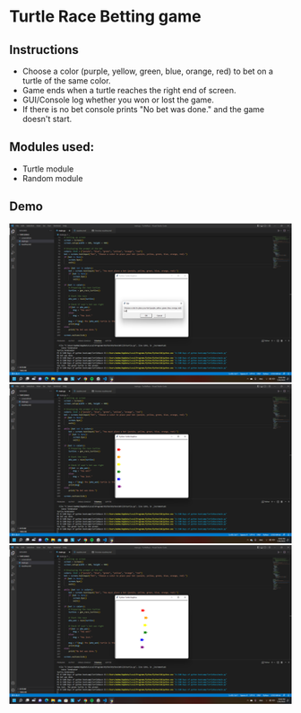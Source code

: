 # Turtle Race Betting game
## Instructions
- Choose a color (purple, yellow, green, blue, orange, red) to bet on a turtle of the same color.
- Game ends when a turtle reaches the right end of screen.
- GUI/Console log whether you won or lost the game.
- If there is no bet console prints "No bet was done." and the game doesn't start.
## Modules used:
- Turtle module
- Random module

## Demo
![](./screenshots/1.png)
![](./screenshots/2.png)
![](./screenshots/3.png)


